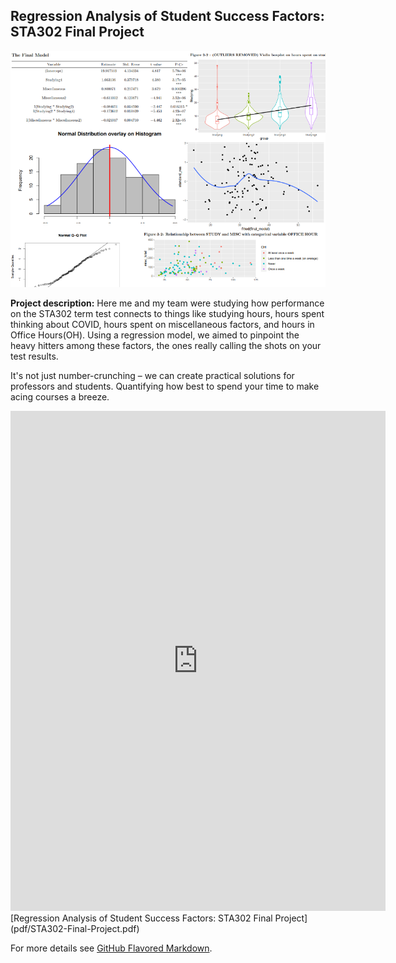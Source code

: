 ## Regression Analysis of Student Success Factors: STA302 Final Project

<img src="images/misc pics/school project.png?raw=true"/>

**Project description:** 
Here me and my team were studying how performance on the STA302 term test connects to things like studying hours, hours spent thinking about COVID, hours spent on miscellaneous factors, and hours in Office Hours(OH). 
Using a regression model, we aimed to pinpoint the heavy hitters among these factors, the ones really calling the shots on your test results.

It's not just number-crunching – we can create practical solutions for professors and students. Quantifying how best to spend your time to make acing courses a breeze.

<embed src="https://github.com/YourUsername/YourRepo/raw/main/YourPDF.pdf" width="600" height="800" type="application/pdf">
[Regression Analysis of Student Success Factors: STA302 Final Project](pdf/STA302-Final-Project.pdf)

For more details see [GitHub Flavored Markdown](https://guides.github.com/features/mastering-markdown/).

